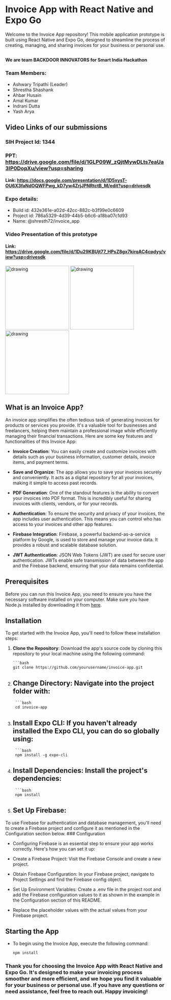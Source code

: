 # Invoice App with React Native and Expo Go
Welcome to the Invoice App repository!
This mobile application prototype is built using React Native and Expo Go, designed to streamline the process of creating, managing, and sharing invoices for your business or personal use.

##

#### We are team BACKDOOR INNOVATORS for Smart India Hackathon
### Team Members:
- Ashwary Tripathi (Leader)
- Shrestha Shashank
- Ahbar Husain
- Amal Kumar
- Indrani Dutta
- Yash Arya

## Video Links of our submissions
### SIH Project Id: 1344
### PPT: https://drive.google.com/file/d/1GLP09W_zQjtMywDLts7eaUa3IP0DopXu/view?usp=sharing
#### Link: https://docs.google.com/presentation/d/1D5xysT-OU6X3faNdOQWFPwg_kD7yw4ZrjJPNRtctB_M/edit?usp=drivesdk
### Expo details: 
- Build id: 432e361e-a02d-42cc-882c-b3f99e0c6609
- Project id: 786a5329-4d39-44b5-b6c6-a18ba07c1d93
- Name: @shresth72/invoice_app

### Video Presentation of this prototype
#### Link: https://drive.google.com/file/d/1Du29KBUjt77_HPsZ8gx7kirqAC4cpdyy/view?usp=drivesdk

<img src="https://github.com/Shresth72/Govt-Billing-Invoice/assets/97455610/ca11dc7f-be1d-44a3-9121-5a1741698096" alt="drawing" width="200"/>
<img src="https://github.com/Shresth72/Govt-Billing-Invoice/assets/97455610/12752bc5-a3a0-4293-a7f1-a515adfcbb2f" alt="drawing" width="200"/>
<img src="https://github.com/Shresth72/Govt-Billing-Invoice/assets/97455610/a989a910-8414-469f-a784-c19f7381b2b3" alt="drawing" width="200"/>

## What is an Invoice App?
An invoice app simplifies the often tedious task of generating invoices for products or services you provide. It's a valuable tool for businesses and freelancers, helping them maintain a professional image while efficiently managing their financial transactions. Here are some key features and functionalities of this Invoice App:

- **Invoice Creation**: You can easily create and customize invoices with details such as your business information, customer details, invoice items, and payment terms.

- **Save and Organize**: The app allows you to save your invoices securely and conveniently. It acts as a digital repository for all your invoices, making it simple to access past records.

- **PDF Generation**: One of the standout features is the ability to convert your invoices into PDF format. This is incredibly useful for sharing invoices with clients, vendors, or for your records. 

- **Authentication**: To ensure the security and privacy of your invoices, the app includes user authentication. This means you can control who has access to your invoices and other app features.

- **Firebase Integration**: Firebase, a powerful backend-as-a-service platform by Google, is used to store and manage your invoice data. It provides a robust and scalable database solution.

- **JWT Authentication**: JSON Web Tokens (JWT) are used for secure user authentication. JWTs enable safe transmission of data between the app and the Firebase backend, ensuring that your data remains confidential.

## Prerequisites

Before you can run this Invoice App, you need to ensure you have the necessary software installed on your computer. Make sure you have Node.js installed by downloading it from [here](https://nodejs.org/).

## Installation

To get started with the Invoice App, you'll need to follow these installation steps:

1. **Clone the Repository**: Download the app's source code by cloning this repository to your local machine using the following command:

       ```bash
       git clone https://github.com/yourusername/invoice-app.git

2. ## Change Directory: Navigate into the project folder with:
        ```bash
        cd invoice-app
    
3. ## Install Expo CLI: If you haven't already installed the Expo CLI, you can do so globally using:
        ```bash
        npm install -g expo-cli

4. ## Install Dependencies: Install the project's dependencies:
        ```bash
        npm install
5. ## Set Up Firebase:
To use Firebase for authentication and database management, you'll need to create a Firebase project and configure it as mentioned in the Configuration section below.
      ### Configuration
- Configuring Firebase is an essential step to ensure your app works correctly. Here's how you can set it up:

- Create a Firebase Project: Visit the Firebase Console and create a new project.

- Obtain Firebase Configuration: In your Firebase project, navigate to Project Settings and find the Firebase config object.

- Set Up Environment Variables: Create a .env file in the project root and add the Firebase configuration values to it as shown in the example in the Configuration section of this README.

- Replace the placeholder values with the actual values from your Firebase project.

## Starting the App
- To begin using the Invoice App, execute the following command:
  
    ```bash
    npm install

### Thank you for choosing the Invoice App with React Native and Expo Go. It's designed to make your invoicing process smoother and more efficient, and we hope you find it valuable for your business or personal use. If you have any questions or need assistance, feel free to reach out. Happy invoicing!

